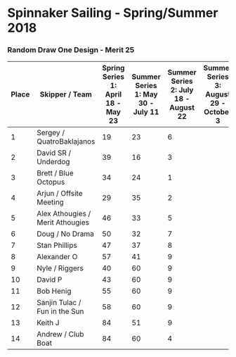 # Spinnaker Sailing - Spring/Summer 2018
### Random Draw One Design - Merit 25

| Place | Skipper / Team | Spring Series 1: April 18  - May 23| Summer Series 1:  May 30 - July 11 | Summer Series 2:  July 18  - August 22 | Summer Series 3: August 29 - October 3 | Season Points | Final Season Points |
| --- | --- | --- | --- | --- | --- | --- | --- |
| 1 | Sergey / QuatroBaklajanos | 19 | 23 | 6 |  | 48 |  |
| 2 | David SR / Underdog | 39 | 16 | 3  |  | 58 |  |
| 3 | Brett / Blue Octopus | 34 | 24 | 1 |  | 59 |  |
| 4 | Arjun / Offsite Meeting | 29 | 35 | 2 |  | 66 |  |
| 5 | Alex Athougies / Merit Athougies | 46 | 33 | 5 |  | 84 |  |
| 6 | Doug / No Drama | 50 | 32 | 7 |  | 89 |  |
| 7 | Stan Phillips | 47 | 37 | 8 |  | 92 |  |
| 8 | Alexander O | 57 | 41 | 9 |  | 107 |  |
| 9 | Nyle / Riggers | 40 | 60 | 9 |  | 109 |  |
| 10 | David P | 43 | 60 | 9 |  | 112 |  |
| 11 | Bob Henig | 55 | 60 | 9 |  | 124 |  |
| 12 | Sanjin Tulac / Fun in the Sun | 58 | 60 | 9 |  | 127 |  |
| 13 | Keith J | 84 | 51 | 9 |  | 144 |  |
| 14 | Andrew / Club Boat | 84 | 60 | 4 |  | 148 |  |



